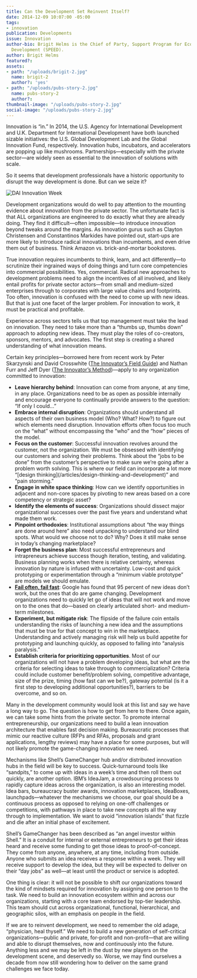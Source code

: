 ```yaml
---
title: Can the Development Set Reinvent Itself?
date: 2014-12-09 10:07:00 -05:00
tags:
- innovation
publication: Developments
issue: Innovation
author-bio: Brigit Helms is the Chief of Party, Support Program for Economic and Enterprise
  Development (SPEED).
author: Brigit Helms
featured?: 
assets:
- path: "/uploads/brigit-2.jpg"
  name: brigit-2
  author?: 'yes'
- path: "/uploads/pubs-story-2.jpg"
  name: pubs-story-2
  author?: 
thumbnail-image: "/uploads/pubs-story-2.jpg"
social-image: "/uploads/pubs-story-2.jpg"
---
```


Innovation is “in.” In 2014, the U.S. Agency for International Development and U.K. Department for International Development have both launched sizable initiatives: the U.S. Global Development Lab and the Global Innovation Fund, respectively. Innovation hubs, incubators, and accelerators are popping up like mushrooms. Partnerships—especially with the private sector—are widely seen as essential to the innovation of solutions with scale.




So it seems that development professionals have a historic opportunity to disrupt the way development is done. But can we seize it?

![DAI Innovation Week](/uploads/pubs-story-2.jpg) 

Development organizations would do well to pay attention to the mounting evidence about innovation from the private sector. The unfortunate fact is that ALL organizations are engineered to do exactly what they are already doing. They find it difficult—often impossible—to introduce innovation beyond tweaks around the margins. As innovation gurus such as Clayton Christensen and Constantinos Markides have pointed out, start-ups are more likely to introduce radical innovations than incumbents, and even drive them out of business. Think Amazon vs. brick-and-mortar bookstores.

True innovation requires incumbents to think, learn, and act differently—to scrutinize their ingrained ways of doing things and turn core competencies into commercial possibilities. 
Yes, commercial. Radical new approaches to development problems need to align the incentives of all involved, and likely entail profits for private sector actors—from small and medium-sized enterprises through to corporates with large value chains and footprints. Too often, innovation is confused with the need to come up with new ideas. But that is just one facet of the larger problem. For innovation to work, it must be practical and profitable.

Experience across sectors tells us that top management must take the lead on innovation. They need to take more than a “thumbs up, thumbs down” approach to adopting new ideas. They must play the roles of co-creators, sponsors, mentors, and advocates. The first step is creating a shared understanding of what innovation means. 

Certain key principles—borrowed here from recent work by Peter Skarzynski and David Crosswhite (<a href="http://www.wiley.com/WileyCDA/WileyTitle/productCd-1118644301.html">The Innovator’s Field Guide</a>) and Nathan Furr and Jeff Dyer (<a href="http://hbr.org/product/the-innovator-s-method-bringing-the-lean-start-up-into-your-organization/an/16914E-KND-ENG">The Innovator’s Method</a>)—apply to any organization committed to innovation:

<ul>
  <li><strong>Leave hierarchy behind</strong>: Innovation can come from anyone, at any time, in any place. Organizations need to be as open as possible internally and encourage everyone to continually provide answers to the question: “If only I could…”</li>
  <li><strong>Embrace internal disruption</strong>: Organizations should understand all aspects of their own business model (Who? What? How?) to figure out which elements need disruption. Innovation efforts often focus too much on the “what” without encompassing the “who” and the “how” pieces of the model. </li>
  <li><strong>Focus on the customer</strong>: Successful innovation revolves around the customer, not the organization. We must be obsessed with identifying our customers and solving their problems. Think about the “jobs to be done” from the customer’s perspective to make sure we’re going after a problem worth solving. This is where our field can incorporate a lot more “[design thinking](/articles/design-thinking-and-development)” and “pain storming.” </li>
  <li><strong>Engage in white space thinking</strong>: How can we identify opportunities in adjacent and non-core spaces by pivoting to new areas based on a core competency or strategic asset?</li>
  <li><strong>Identify the elements of success</strong>: Organizations should dissect major organizational successes over the past five years and understand what made them work.</li>
  <li><strong>Pinpoint orthodoxies</strong>: Institutional assumptions about “the way things are done around here” also need unpacking to understand our blind spots. What would we choose not to do? Why? Does it still make sense in today’s changing marketplace?</li>
  <li><strong>Forget the business plan</strong>: Most successful entrepreneurs and intrapreneurs achieve success though iteration, testing, and validating. Business planning works when there is relative certainty, whereas innovation by nature is infused with uncertainty. Low-cost and quick prototyping or experimentation through a “minimum viable prototype” are models we should emulate.</li>
  <li><strong><a href="/articles/failing-fast">Fail often, fail fast</a></strong>: Google has found that 95 percent of new ideas don’t work, but the ones that do are game changing. Development organizations need to quickly let go of ideas that will not work and move on to the ones that do—based on clearly articulated short- and medium-term milestones.</li>
  <li><strong>Experiment, but mitigate risk</strong>: The flipside of the failure coin entails understanding the risks of launching a new idea and the assumptions that must be true for that concept to win in the marketplace. Understanding and actively managing risk will help us build appetite for prototyping and launching quickly, as opposed to falling into “analysis paralysis.”</li>
  <li><strong>Establish criteria for prioritizing opportunities</strong>. Most of our organizations will not have a problem developing ideas, but what are the criteria for selecting ideas to take through to commercialization? Criteria could include customer benefit/problem solving, competitive advantage, size of the prize, timing (how fast can we be?), gateway potential (is it a first step to developing additional opportunities?), barriers to be overcome, and so on.</li>
</ul>

Many in the development community would look at this list and say we have a long way to go. The question is how to get from here to there. Once again, we can take some hints from the private sector.
To promote internal entrepreneurship, our organizations need to build a lean innovation architecture that enables fast decision making. Bureaucratic processes that mimic our reactive culture (RFPs and RFAs, proposals and grant applications, lengthy reviews) may have a place for some purposes, but will not likely promote the game-changing innovation we need. 

Mechanisms like Shell’s GameChanger hub and/or distributed innovation hubs in the field will be key to success. Quick-turnaround tools like “sandpits,” to come up with ideas in a week’s time and then roll them out quickly, are another option. IBM’s IdeaJam, a crowdsourcing process to rapidly capture ideas across the organization, is also an interesting model. Idea bars, bureaucracy buster awards, innovation marketplaces, IdeaBoxes, launchpads—whatever the mechanisms we choose, our goal should be a continuous process as opposed to relying on one-off challenges or competitions, with pathways in place to take new concepts all the way through to implementation. We want to avoid “innovation islands” that fizzle and die after an initial phase of excitement.

<aside>
  <p>Shell’s GameChanger has been described as “an angel investor within Shell.” It is a conduit for internal or external entrepreneurs to get their ideas heard and receive some funding to get those ideas to proof-of-concept. They come from anyone, anywhere, at any time, including from outside. Anyone who submits an idea receives a response within a week. They will receive support to develop the idea, but they will be expected to deliver on their “day jobs” as well—at least until the product or service is adopted.</p>
</aside>

One thing is clear: it will not be possible to shift our organizations toward the kind of mindsets required for innovation by assigning one person to the task. We need to build an innovation ecosystem within and across our organizations, starting with a core team endorsed by top-tier leadership. This team should cut across organizational, functional, hierarchical, and geographic silos, with an emphasis on people in the field. 

If we are to reinvent development, we need to remember the old adage, “physician, heal thyself.” We need to build a new generation of self-critical organizations—public and private, for-profit and non-profit—that are willing and able to disrupt themselves, now and continuously into the future. Anything less and we may be left in the dust by new players on the development scene, and deservedly so. Worse, we may find ourselves a decade from now still wondering how to deliver on the same grand challenges we face today.
